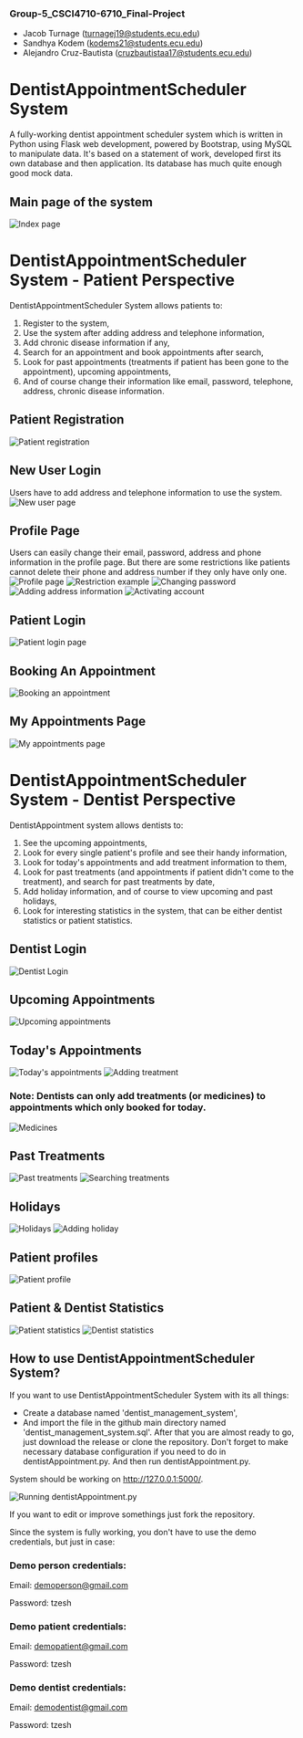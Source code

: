 ### Group-5_CSCI4710-6710_Final-Project
  - Jacob Turnage (turnagej19@students.ecu.edu)
  - Sandhya Kodem (kodems21@students.ecu.edu)
  - Alejandro Cruz-Bautista (cruzbautistaa17@students.ecu.edu)

# DentistAppointmentScheduler System
A fully-working dentist appointment scheduler system which is written in Python using Flask web development, powered by Bootstrap, using MySQL to manipulate data. It's based on a statement of work, developed first its own database and then application. Its database has much quite enough good mock data.

## Main page of the system
![Index page](https://user-images.githubusercontent.com/90139084/232938179-4131bf71-7679-4a82-873d-5204e35d0baf.png)

# DentistAppointmentScheduler System - Patient Perspective
DentistAppointmentScheduler System allows patients to:
1. Register to the system,
2. Use the system after adding address and telephone information,
3. Add chronic disease information if any,
5. Search for an appointment and book appointments after search,
6. Look for past appointments (treatments if patient has been gone to the appointment), upcoming appointments,
7. And of course change their information like email, password, telephone, address, chronic disease information.

## Patient Registration
![Patient registration](https://user-images.githubusercontent.com/90139084/232938419-6c59af1e-1e00-431b-b149-9bfd4bc2fae8.png)

## New User Login
Users have to add address and telephone information to use the system.
![New user page](https://user-images.githubusercontent.com/90139084/232945025-d17b1765-ae36-469d-aa85-0b3084c9efd3.png)

## Profile Page
Users can easily change their email, password, address and phone information in the profile page. But there are some restrictions like patients cannot delete their phone and address number if they only have only one.
![Profile page](https://user-images.githubusercontent.com/90139084/232945166-b1d1578a-ef78-4ea9-ae15-f93e054ff3a3.png)
![Restriction example](https://user-images.githubusercontent.com/90139084/232945309-f8c81514-d7e5-4620-a6b2-34071384200a.png)
![Changing password](https://user-images.githubusercontent.com/90139084/232945492-6c1b1666-e061-4071-a0d3-e702d4d58c62.png)
![Adding address information](https://user-images.githubusercontent.com/90139084/232945682-e9e6d288-4339-4bb5-b51f-2c250a375898.png)
![Activating account](https://user-images.githubusercontent.com/90139084/232945877-8e732a11-7176-40f9-be34-a6b098862767.png)
## Patient Login
![Patient login page](https://user-images.githubusercontent.com/90139084/232946055-2ffa8078-47b9-4609-8c1e-993024eb5d73.png)

## Booking An Appointment
![Booking an appointment](https://user-images.githubusercontent.com/90139084/232946290-c55cbee6-1a6e-4155-b2ab-5de30b5dcb3a.png)

## My Appointments Page
![My appointments page](https://user-images.githubusercontent.com/90139084/232946373-2978272d-c3ce-41ed-a24d-8575f4579e8c.png)

# DentistAppointmentScheduler System - Dentist Perspective
DentistAppointment system allows dentists to:
1. See the upcoming appointments,
2. Look for every single patient's profile and see their handy information,
3. Look for today's appointments and add treatment information to them,
4. Look for past treatments (and appointments if patient didn't come to the treatment), and search for past treatments by date,
5. Add holiday information, and of course to view upcoming and past holidays,
6. Look for interesting statistics in the system, that can be either dentist statistics or patient statistics.

## Dentist Login
![Dentist Login](https://user-images.githubusercontent.com/90139084/232946528-a0c37925-3ca9-4c61-b5ba-50272d0227df.png)

## Upcoming Appointments
![Upcoming appointments](https://user-images.githubusercontent.com/90139084/232946721-c65a719f-ffc2-4d24-b1b0-6758efc49018.png)

## Today's Appointments
![Today's appointments](https://user-images.githubusercontent.com/90139084/232946938-c000ba7d-ae04-423e-a842-4290556af117.png)
![Adding treatment](https://user-images.githubusercontent.com/90139084/232947134-ea16e2a9-afb4-4f51-b8c9-a8405aa2302c.png)
### Note: Dentists can only add treatments (or medicines) to appointments which only booked for today.
![Medicines](https://user-images.githubusercontent.com/90139084/232947271-3514a954-6109-4d17-93a0-93115a51a797.png)

## Past Treatments
![Past treatments](https://user-images.githubusercontent.com/90139084/232947416-c27b6c0e-534b-439c-97c3-9986579f89b5.png)
![Searching treatments](https://user-images.githubusercontent.com/90139084/232947577-8d6d6942-6182-485d-b3e7-1585837196f3.png)

## Holidays
![Holidays](https://user-images.githubusercontent.com/90139084/232947729-a26f065f-2d96-446a-b011-f5584c523f62.png)
![Adding holiday](https://user-images.githubusercontent.com/90139084/232947885-7a0b16bf-7510-4181-98ad-e8b24c9f2f26.png)

## Patient profiles
![Patient profile](https://user-images.githubusercontent.com/90139084/232948116-4986a140-24bd-4a30-b38f-64db5b6077b4.png)

## Patient & Dentist Statistics
![Patient statistics](https://user-images.githubusercontent.com/90139084/232948326-d97ad145-d6d9-4ca9-951b-acfcbb08fff1.png)
![Dentist statistics](https://user-images.githubusercontent.com/90139084/232948450-94a40548-2ca0-467f-bd08-4a694828a210.png)

## How to use DentistAppointmentScheduler System?
If you want to use DentistAppointmentScheduler System with its all things: 
- Create a database named 'dentist_management_system',
- And import the file in the github main directory named 'dentist_management_system.sql'.
After that you are almost ready to go, just download the release or clone the repository. Don't forget to make necessary database configuration if you need to do in dentistAppointment.py. And then run dentistAppointment.py.

System should be working on http://127.0.0.1:5000/.

![Running dentistAppointment.py](https://user-images.githubusercontent.com/90139084/233229900-5ba70f89-170d-4f19-ab3e-ae75684ca418.png)

If you want to edit or improve somethings just fork the repository.

Since the system is fully working, you don't have to use the demo credentials, but just in case:

### Demo person credentials:

Email: demoperson@gmail.com

Password: tzesh

### Demo patient credentials:

Email: demopatient@gmail.com

Password: tzesh

### Demo dentist credentials:

Email: demodentist@gmail.com

Password: tzesh
